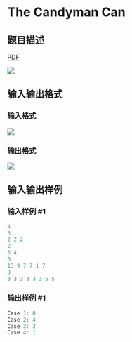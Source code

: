 # The Candyman Can

## 题目描述

[problemUrl]: https://uva.onlinejudge.org/index.php?option=com_onlinejudge&Itemid=8&category=16&page=show_problem&problem=1423

[PDF](https://uva.onlinejudge.org/external/104/p10482.pdf)

![](https://cdn.luogu.com.cn/upload/vjudge_pic/UVA10482/957b7843331a8b8252630225e672e0c66ca43d49.png)

## 输入输出格式

### 输入格式

![](https://cdn.luogu.com.cn/upload/vjudge_pic/UVA10482/cf2f3dc0fa12048cf1e4fe88764f28d950cf5f5f.png)

### 输出格式

![](https://cdn.luogu.com.cn/upload/vjudge_pic/UVA10482/0a370e451dd347ff6041d71b4fa28e10a9b9293a.png)

## 输入输出样例

### 输入样例 #1

```cpp
4
3
2 2 2
2
3 4
6
13 9 7 7 1 7
8
3 3 3 3 3 3 5 5
```


### 输出样例 #1

```cpp
Case 1: 0
Case 2: 4
Case 3: 2
Case 4: 1
```


